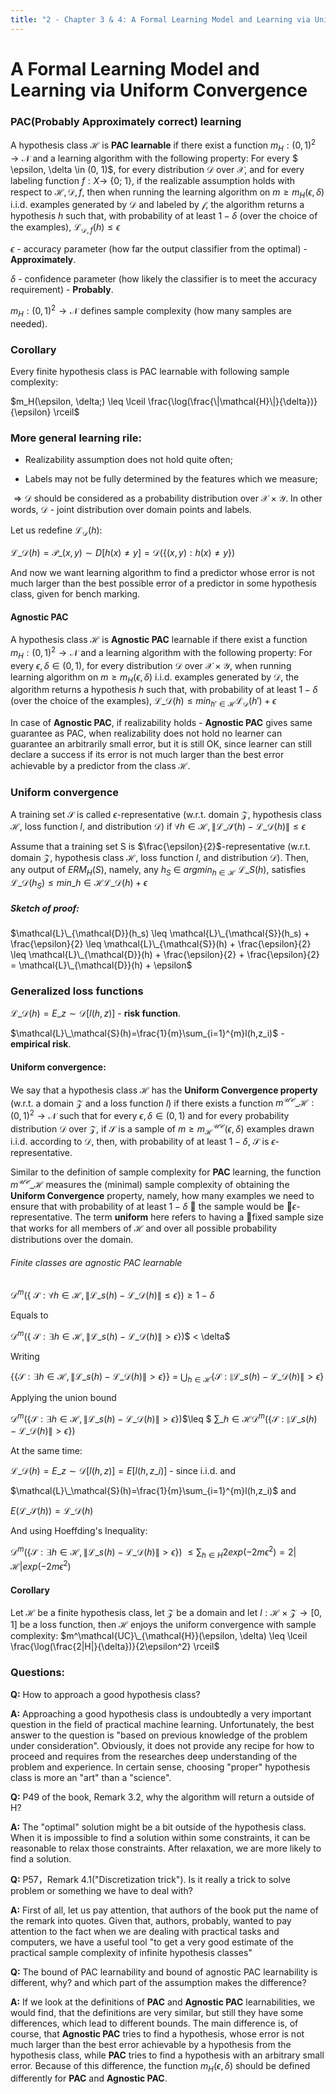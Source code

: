 ```yaml
---
title: "2 - Chapter 3 & 4: A Formal Learning Model and Learning via Uniform Convergence"
---
```


# A Formal Learning Model and Learning via Uniform Convergence

### PAC(Probably Approximately correct) learning

A hypothesis class $\mathcal{H}$ is **PAC learnable**
if there exist a function $m_H : (0, 1)^2 \to \mathcal{N}$ and a learning algorithm with the
following property: For every $ \epsilon, \delta \in (0, 1)$, for every distribution $\mathcal{D}$ over $\mathcal{X}$, and
for every labeling function $f : X \to$ {0; 1}, if the realizable assumption holds
with respect to $\mathcal{H},\mathcal{D},f$, then when running the learning algorithm on $m \geq 
m_H(\epsilon, \delta)$ i.i.d. examples generated by $\mathcal{D}$ and labeled by $\mathcal{f}$, the algorithm returns
a hypothesis $h$ such that, with probability of at least $1- \delta$ (over the choice of the examples), $\mathcal{L}_{\mathcal{D},f}(h) \leq \epsilon$

$\epsilon$ - accuracy parameter (how far the output classifier from the optimal) - **Approximately**.

$\delta$ - confidence parameter (how likely the classifier is to meet the accuracy requirement) - **Probably**.

$m_H : (0, 1)^2 \to \mathcal{N}$ defines sample complexity (how many samples are needed).

### Corollary
Every finite hypothesis class is PAC learnable with following sample complexity:

$m_H(\epsilon, \delta;) \leq \lceil \frac{\log(\frac{\|\mathcal{H}\|}{\delta})}{\epsilon} \rceil$


### More general learning rile:

* Realizability assumption does not hold quite often;

* Labels may not be fully determined by the features which we measure;

$\Rightarrow \mathcal{D}$ should be considered as a probability distribution over $\mathcal{X}\times\mathcal{Y}$.
In other words, $\mathcal{D}$ - joint distribution over domain points and labels.

Let us redefine $\mathcal{L}_{\mathcal{D}}(h)$:

$\mathcal{L}\_{\mathcal{D}}(h) = \mathcal{P}\_{(x,y)\sim D}[h(x)\neq y] = \mathcal{D}$({$(x,y): h(x) \neq y$})

And now we want learning algorithm to find a predictor whose error is not much larger than the best possible error of 
a predictor in some hypothesis class, given for bench marking.

#### Agnostic PAC
A hypothesis class $\mathcal{H}$ is **Agnostic PAC** learnable
if there exist a function $m_H : (0, 1)^2 \to \mathcal{N}$ and a learning algorithm with the
following property: For every $\epsilon, \delta  \in (0, 1)$, for every distribution $\mathcal{D}$ over $\mathcal{X}\times\mathcal{Y}$, when running learning algorithm on $m \geq 
m_H(\epsilon, \delta)$ i.i.d. examples generated by $\mathcal{D}$, the algorithm returns
a hypothesis $h$ such that, with probability of at least $1- \delta$ (over the choice of the examples), $\mathcal{L}\_{\mathcal{D}}(h) \leq min_{h' \in \mathcal{H}} \mathcal{L}_{\mathcal{D}}(h') + \epsilon$

In case of **Agnostic PAC**, if realizability holds - **Agnostic PAC** gives same guarantee as PAC, when realizability does not hold no learner can guarantee an arbitrarily small error, but it is still OK, since learner can still declare a success if its error
is not much larger than the best error achievable by a predictor from the class $\mathcal{H}$.

### Uniform convergence

A training set $\mathcal{S}$ is called $\epsilon$-representative
(w.r.t. domain $\mathcal{Z}$, hypothesis class $\mathcal{H}$, loss function $l$, and distribution $\mathcal{D}$) if 
$\forall h \in \mathcal{H}, \| \mathcal{L}\_{\mathcal{S}}(h) -  \mathcal{L}\_{\mathcal{D}}(h)\| \leq \epsilon$

Assume that a training set S is $\frac{\epsilon}{2}$-representative (w.r.t. domain $\mathcal{Z}$, hypothesis class $\mathcal{H}$, loss function $l$, and distribution $\mathcal{D}$). Then, any output of
$ERM_H(S)$, namely, any $h_S$ $\in$ $argmin_{h \in \mathcal{H}}$ $\mathcal{L}\_{S}(h)$, satisfies
$\mathcal{L}\_{\mathcal{D}}(h_S) \leq min\_{h \in \mathcal{H}}\mathcal{L}\_{\mathcal{D}}(h) + \epsilon$

##### Sketch of proof:

$\mathcal{L}\_{\mathcal{D}}(h_s) \leq \mathcal{L}\_{\mathcal{S}}(h_s) + \frac{\epsilon}{2} \leq \mathcal{L}\_{\mathcal{S}}(h) + \frac{\epsilon}{2} \leq \mathcal{L}\_{\mathcal{D}}(h) + \frac{\epsilon}{2} + \frac{\epsilon}{2} = \mathcal{L}\_{\mathcal{D}}(h) + \epsilon$

### Generalized loss functions

$\mathcal{L}\_\mathcal{D}(h) = E\_{z\sim\mathcal{D}}[l(h,z)]$  - **risk function**.

$\mathcal{L}\_\mathcal{S}(h)=\frac{1}{m}\sum_{i=1}^{m}l(h,z_i)$ - **empirical risk**.


#### Uniform convergence:
We say that a hypothesis class $\mathcal{H}$ has
the **Uniform Convergence property** (w.r.t. a domain $\mathcal{Z}$ and a loss function $l$) if
there exists a function $m^\mathcal{UC}\_{\mathcal{H}} : (0, 1)^2 \to \mathcal{N}$ such that for every $\epsilon, \delta \in (0, 1)$ and for every probability distribution $\mathcal{D}$ over $\mathcal{Z}$, if $\mathcal{S}$ is a sample of $m \geq m^\mathcal{UC}_{\mathcal{H}}(\epsilon, \delta)$
examples drawn i.i.d. according to $\mathcal{D}$, then, with probability of at least $1 - \delta$, $\mathcal{S}$ is $\epsilon$-representative.

Similar to the definition of sample complexity for **PAC** learning, the function $m^\mathcal{UC}\_{\mathcal{H}}$
measures the (minimal) sample complexity of obtaining the **Uniform Convergence**
property, namely, how many examples we need to ensure that with probability of at least $1 - \delta$  the sample would be $\epsilon$-representative.
The term **uniform** here refers to having a fixed sample size that works for all
members of $\mathcal{H}$ and over all possible probability distributions over the domain.

###### Finite classes are agnostic PAC learnable

$\mathcal{D}^m$({ $\mathcal{S} : \forall h \in \mathcal{H}, \| \mathcal{L}\_s(h) - \mathcal{L}\_\mathcal{D}(h)\| \leq \epsilon$})$\geq 1 - \delta$

Equals to

$\mathcal{D}^m$({ $\mathcal{S} : \exists h \in \mathcal{H}, \| \mathcal{L}\_s(h) - \mathcal{L}\_\mathcal{D}(h)\| > \epsilon$})$ < \delta$

Writing

{$\{\mathcal{S} : \exists h \in \mathcal{H}, \| \mathcal{L}\_s(h) - \mathcal{L}\_\mathcal{D}(h)\| > \epsilon \}$} = $\bigcup_{h \in \mathcal{H}}${$\mathcal{S}: \| \mathcal{L}\_s(h) - \mathcal{L}\_\mathcal{D}(h)\| > \epsilon$}

Applying the union bound 

$\mathcal{D}^m$({$\mathcal{S} : \exists h \in \mathcal{H}, \| \mathcal{L}\_s(h) - \mathcal{L}\_\mathcal{D}(h)\| > \epsilon$})$\leq $ $\sum\_{h \in \mathcal{H}} \mathcal{D}^m$({$\mathcal{S} :\| \mathcal{L}\_s(h) - \mathcal{L}\_\mathcal{D}(h)\| > \epsilon$})

At the same time:

$\mathcal{L}\_\mathcal{D}(h) = E\_{z\sim\mathcal{D}}[l(h,z)] = E[l(h,z\_i)]$ - since i.i.d. and 

$\mathcal{L}\_\mathcal{S}(h)=\frac{1}{m}\sum_{i=1}^{m}l(h,z_i)$ and

$E(\mathcal{L}\_\mathcal{S}(h)) = \mathcal{L}\_\mathcal{D}(h)$

And using Hoeffding's Inequality:

$\mathcal{D}^m$({$\mathcal{S} : \exists h \in \mathcal{H}, \| \mathcal{L}\_s(h) - \mathcal{L}\_\mathcal{D}(h)\| > \epsilon$})
$\leq \sum_{h \in H}2exp(-2m\epsilon^2) = 2|\mathcal{H}|exp(-2m\epsilon^2)$

#### Corollary

Let $\mathcal{H}$ be a finite hypothesis class, let $\mathcal{Z}$ be a domain and let $l: \mathcal{H} \times \mathcal{Z} \to{[0,1]}$ be a loss function, then $\mathcal{H}$ enjoys the uniform convergence with sample complexity:
$m^\mathcal{UC}\_{\mathcal{H}}(\epsilon, \delta) \leq \lceil \frac{\log(\frac{2|H|}{\delta})}{2\epsilon^2} \rceil$

### Questions:
**Q:** How to approach a good hypothesis class?

**A:** Approaching a good hypothesis class is undoubtedly a very important question in the field of practical machine learning. 
Unfortunately, the best answer to the question is "based on previous knowledge of the problem under consideration". 
Obviously, it does not provide any recipe for how to proceed and requires from the researches deep understanding of 
the problem and experience. In certain sense, choosing "proper" hypothesis class is more an "art" than a "science".

**Q:** P49 of the book, Remark 3.2, why the algorithm will return a outside of H?

**A:** The "optimal" solution might be a bit outside of the hypothesis class. When it is impossible to find a solution within 
some constraints, it can be reasonable to relax those constraints. After relaxation, we are more likely to find a solution.

**Q:** P57，Remark 4.1("Discretization trick"). Is it really a trick to solve problem or something we have to deal with?

**A:** First of all, let us pay attention, that authors of the book put the name of the remark into quotes. Given that, authors, 
probably, wanted to pay attention to the fact when we are dealing with practical tasks and computers, we have a useful tool 
"to get a very good estimate of the practical sample complexity of infinite hypothesis classes"  

**Q:** The bound of PAC learnability and bound of agnostic PAC learnability is different, why? and which part of the assumption makes the difference?

**A:** If we look at the definitions of **PAC** and **Agnostic PAC** learnabilities, we would find, that the definitions are very similar, but still 
they have some differences, which lead to different bounds. The main difference is, of course, that **Agnostic PAC** tries to find a hypothesis,
whose error is not much larger than the best error achievable by a hypothesis from the hypothesis class, while **PAC** tries to find a hypothesis with an arbitrary small error. Because of this difference, the function $m_H(\epsilon, \delta)$ should be
defined differently for **PAC** and **Agnostic PAC**.




